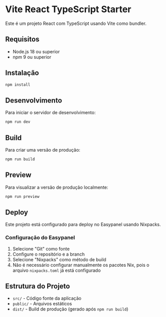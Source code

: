 # Vite React TypeScript Starter

Este é um projeto React com TypeScript usando Vite como bundler.

## Requisitos

- Node.js 18 ou superior
- npm 9 ou superior

## Instalação

```bash
npm install
```

## Desenvolvimento

Para iniciar o servidor de desenvolvimento:

```bash
npm run dev
```

## Build

Para criar uma versão de produção:

```bash
npm run build
```

## Preview

Para visualizar a versão de produção localmente:

```bash
npm run preview
```

## Deploy

Este projeto está configurado para deploy no Easypanel usando Nixpacks.

### Configuração do Easypanel

1. Selecione "Git" como fonte
2. Configure o repositório e a branch
3. Selecione "Nixpacks" como método de build
4. Não é necessário configurar manualmente os pacotes Nix, pois o arquivo `nixpacks.toml` já está configurado

## Estrutura do Projeto

- `src/` - Código fonte da aplicação
- `public/` - Arquivos estáticos
- `dist/` - Build de produção (gerado após `npm run build`) 